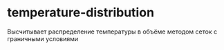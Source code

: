 temperature-distribution
========================

Высчитывает распределение температуры в объёме методом сеток с граничными условиями